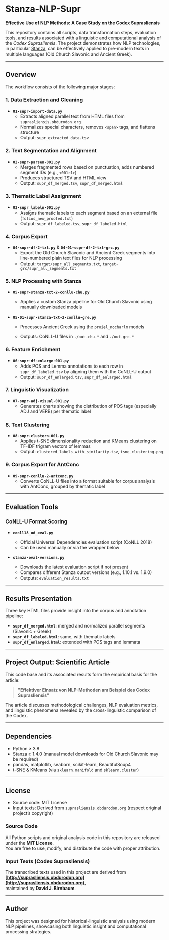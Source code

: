 # Stanza-NLP-Supr

**Effective Use of NLP Methods: A Case Study on the Codex Suprasliensis**

This repository contains all scripts, data transformation steps, evaluation tools, and results associated with a linguistic and computational analysis of the _Codex Suprasliensis_. The project demonstrates how NLP technologies, in particular [Stanza](https://stanfordnlp.github.io/stanza/), can be effectively applied to pre-modern texts in multiple languages (Old Church Slavonic and Ancient Greek).

---

## Overview

The workflow consists of the following major stages:

### 1. Data Extraction and Cleaning

- **`01-supr-import-data.py`**
  - Extracts aligned parallel text from HTML files from `suprasliensis.obdurodon.org`
  - Normalizes special characters, removes `<span>` tags, and flattens structure
  - Output: `supr_extracted_data.tsv`

### 2. Text Segmentation and Alignment

- **`02-supr-parsen-001.py`**
  - Merges fragmented rows based on punctuation, adds numbered segment IDs (e.g., `<001r1>`)
  - Produces structured TSV and HTML view
  - Output: `supr_df_merged.tsv`, `supr_df_merged.html`

### 3. Thematic Label Assignment

- **`03-supr_labeln-001.py`**
  - Assigns thematic labels to each segment based on an external file (`folios_new_proofed.txt`)
  - Output: `supr_df_labeled.tsv`, `supr_df_labeled.html`

### 4. Corpus Export

- **`04-supr-df-2-txt.py`** & **`04-01-supr-df-2-txt-grc.py`**
  - Export the Old Church Slavonic and Ancient Greek segments into line-numbered plain text files for NLP processing
  - Output: `target/supr_all_segments.txt`, `target-grc/supr_all_segments.txt`

### 5. NLP Processing with Stanza

- **`05-supr-stanza-txt-2-conllu-chu.py`**
  - Applies a custom Stanza pipeline for Old Church Slavonic using manually downloaded models

- **`05-01-supr-stanza-txt-2-conllu-gre.py`**
  - Processes Ancient Greek using the `proiel_nocharlm` models

  - Outputs: CoNLL-U files in `./out-chu-*` and `./out-grc-*`

### 6. Feature Enrichment

- **`06-supr-df-enlarge-001.py`**
  - Adds POS and Lemma annotations to each row in `supr_df_labeled.tsv` by aligning them with the CoNLL-U output
  - Output: `supr_df_enlarged.tsv`, `supr_df_enlarged.html`

### 7. Linguistic Visualization

- **`07-supr-adj-visual-001.py`**
  - Generates charts showing the distribution of POS tags (especially ADJ and VERB) per thematic label

### 8. Text Clustering

- **`08-supr-clustern-001.py`**
  - Applies t-SNE dimensionality reduction and KMeans clustering on TF-IDF trigram vectors of lemmas
  - Output: `clustered_labels_with_similarity.tsv`, `tsne_clustering.png`

### 9. Corpus Export for AntConc

- **`09-supr-conllu-2-antconc.py`**
  - Converts CoNLL-U files into a format suitable for corpus analysis with AntConc, grouped by thematic label

---

## Evaluation Tools

### CoNLL-U Format Scoring

- **`conll18_ud_eval.py`**
  - Official Universal Dependencies evaluation script (CoNLL 2018)
  - Can be used manually or via the wrapper below

- **`stanza-eval-versions.py`**
  - Downloads the latest evaluation script if not present
  - Compares different Stanza output versions (e.g., 1.10.1 vs. 1.9.0)
  - Outputs: `evaluation_results.txt`

---

## Results Presentation

Three key HTML files provide insight into the corpus and annotation pipeline:

- **`supr_df_merged.html`**: merged and normalized parallel segments (Slavonic + Greek)
- **`supr_df_labeled.html`**: same, with thematic labels
- **`supr_df_enlarged.html`**: extended with POS tags and lemmata

---

## Project Output: Scientific Article

This code base and its associated results form the empirical basis for the article:

> **"Effektiver Einsatz von NLP-Methoden am Beispiel des Codex Suprasliensis"**

The article discusses methodological challenges, NLP evaluation metrics, and linguistic phenomena revealed by the cross-linguistic comparison of the Codex.

---

## Dependencies

- Python ≥ 3.8
- Stanza ≥ 1.4.0 (manual model downloads for Old Church Slavonic may be required)
- pandas, matplotlib, seaborn, scikit-learn, BeautifulSoup4
- t-SNE & KMeans (via `sklearn.manifold` and `sklearn.cluster`)

---

## License

- Source code: MIT License
- Input texts: Derived from `suprasliensis.obdurodon.org` (respect original project’s copyright)


### Source Code
All Python scripts and original analysis code in this repository are released under the **MIT License**.  
You are free to use, modify, and distribute the code with proper attribution.

### Input Texts (Codex Suprasliensis)
The transcribed texts used in this project are derived from  
**[http://suprasliensis.obdurodon.org](http://suprasliensis.obdurodon.org)**,  
maintained by **David J. Birnbaum**.

---

## Author

This project was designed for historical-linguistic analysis using modern NLP pipelines, showcasing both linguistic insight and computational processing strategies.

